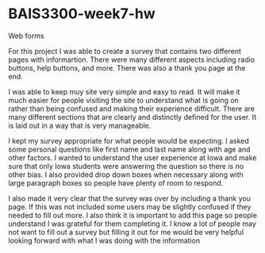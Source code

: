 # BAIS3300-week7-hw
Web forms

For this project I was able to create a survey that contains two different pages with informartion.
There were many different aspects including radio buttons, help buttons, and more. There was also a thank you page at the end.


I was able to keep muy site very simple and easy to read. It will make it much easier for people visiting the site to understand what is going on rather than being confused and making their experience difficult. There are many different sections that are clearly and distinctly defined for the user. It is laid out in a way that is very manageable.

I kept my survey appropriate for what people would be expecting. I asked some personal questions like first name and last name along with age and other factors. I wanted to understand the user experience at Iowa and make sure that only Iowa students were answering the question so there is no other bias. I also provided drop down boxes when necessary along with large paragraph boxes so people have plenty of room to respond.


I also made it very clear that the survey was over by including a thank you page. If this was not included some users may be slightly confused if they needed to fill out more. I also think it is important to add this page so people understand I was grateful for them completing it. I know a lot of people may not want to fill out a survey but filling it out for me would be very helpful looking forward with what I was doing with the information